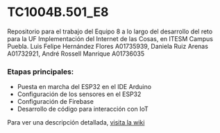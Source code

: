 # TC1004B.501_E8
Repositorio para el trabajo del Equipo 8 a lo largo del desarrollo del reto para la UF Implementación del Internet de las Cosas, en ITESM Campus Puebla.
Luis Felipe Hernández Flores A01735939, Daniela Ruiz Arenas A01732921, André Rossell Manrique A01736035


### Etapas principales:
* Puesta en marcha del ESP32 en el IDE Arduino
* Configuración de los sensores en el ESP32
* Configuración de Firebase
* Desarrollo de código para interacción con IoT

Para ver una descripción detallada, [visita la wiki](https://github.com/andrerossellm/TC1004B.501_E8/wiki) 
